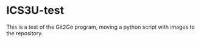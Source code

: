 # ICS3U-test
This is a test of the Git2Go program, moving a python script with images to the repository.
